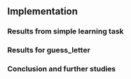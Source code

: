 ## Implementation

### Results from simple learning task

### Results for guess_letter

### Conclusion and further studies
